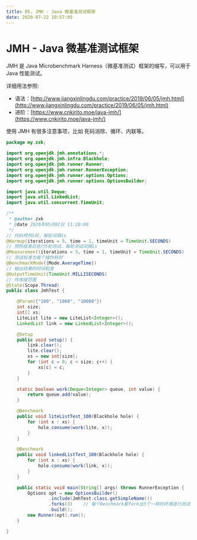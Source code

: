 ```yaml
---
title: 05. JMH - Java 微基准测试框架
date: 2020-07-22 10:57:05
---
```

# JMH - Java 微基准测试框架

JMH 是 Java Microbenchmark Harness（微基准测试）框架的缩写，可以用于 Java 性能测试。

详细用法参照:

* 语法：[http://www.jiangxinlingdu.com/practice/2019/06/05/jmh.html](http://www.jiangxinlingdu.com/practice/2019/06/05/jmh.html)
* 进阶：[https://www.cnkirito.moe/java-jmh/](https://www.cnkirito.moe/java-jmh/)

使用 JMH 有很多注意事项，比如 死码消除、循环、内联等。

```java
package my.zxk;

import org.openjdk.jmh.annotations.*;
import org.openjdk.jmh.infra.Blackhole;
import org.openjdk.jmh.runner.Runner;
import org.openjdk.jmh.runner.RunnerException;
import org.openjdk.jmh.runner.options.Options;
import org.openjdk.jmh.runner.options.OptionsBuilder;

import java.util.Deque;
import java.util.LinkedList;
import java.util.concurrent.TimeUnit;

/**
 * @author zxk
 * @date 2020年05月02日 11:20:00
 */
// 代码预热5轮，每轮间隔1s
@Warmup(iterations = 5, time = 1, timeUnit = TimeUnit.SECONDS)
// 预热结束后执行5轮测试，每轮测试间隔1s
@Measurement(iterations = 5, time = 1, timeUnit = TimeUnit.SECONDS)
// 测试校准为每个操作耗时
@BenchmarkMode({Mode.AverageTime})
// 输出结果的时间粒度
@OutputTimeUnit(TimeUnit.MILLISECONDS)
// 作用域范围
@State(Scope.Thread)
public class JmhTest {

    @Param({"100", "1000", "10000"})
    int size;
    int[] xs;
    LiteList lite = new LiteList<Integer>();
    LinkedList link = new LinkedList<Integer>();

    @Setup
    public void setup() {
        link.clear();
        lite.clear();
        xs = new int[size];
        for (int c = 0; c < size; c++) {
            xs[c] = c;
        }
    }

    static boolean work(Deque<Integer> queue, int value) {
        return queue.add(value);
    }

    @Benchmark
    public void liteListTest_100(Blackhole hole) {
        for (int x : xs) {
            hole.consume(work(lite, x));
        }
    }

    @Benchmark
    public void linkedListTest_100(Blackhole hole) {
        for (int x : xs) {
            hole.consume(work(link, x));
        }
    }

    public static void main(String[] args) throws RunnerException {
        Options opt = new OptionsBuilder()
                .include(JmhTest.class.getSimpleName())
                .forks(3)    // 每个Benchmark都fork出3个一样的环境进行测试
                .build();
        new Runner(opt).run();
    }

}

```

